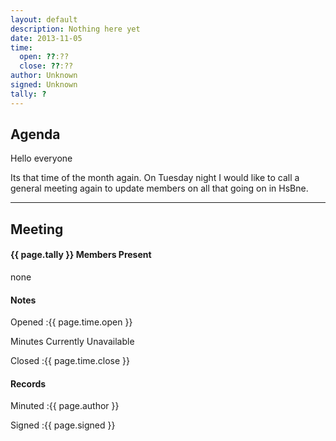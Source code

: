 ```yaml
---
layout: default
description: Nothing here yet
date: 2013-11-05
time:
  open: ??:??
  close: ??:??
author: Unknown
signed: Unknown
tally: ?
---
```


## Agenda

Hello everyone

Its that time of the month again.
On Tuesday night I would like to call a general meeting again to update members on all that going on in HsBne.

---

## Meeting

#### {{ page.tally }} Members Present

none

#### Notes

Opened
:{{ page.time.open }}

Minutes Currently Unavailable

Closed
:{{ page.time.close }}

#### Records

Minuted
:{{ page.author }}

Signed
:{{ page.signed }}



